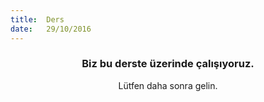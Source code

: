 ```yaml
---
title:  Ders
date:   29/10/2016
---
```


### <center>Biz bu derste üzerinde çalışıyoruz.</center>
<center>Lütfen daha sonra gelin.</center>